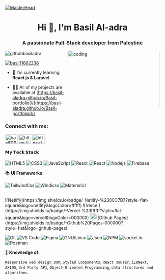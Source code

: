 [![MasterHead](https://gifdb.com/images/high/chill-night-glitch-pixel-art-jyasefmidungcb3c.webp)](https://rishavchanda.io)


<h1 align="center">Hi 👋, I'm Basil Al-adra</h1>
<h3 align="center">A passionate Full-Stack developer from Palestine</h3>
<img align="right" alt="coding" width="300" height="180" style="border-radius:5;" src="https://art.pixilart.com/sr2712ab0b35ecd.gif">
<p align="left"> <img src="https://komarev.com/ghpvc/?username=githubbasiladra&label=Profile%20views&color=0e75b6&style=flat" alt="githubbasiladra" /> </p>

<p align="left"> <a href="https://twitter.com/basil11602238" target="blank"><img src="https://img.shields.io/twitter/follow/basil11602238?logo=twitter&style=for-the-badge" alt="basil11602238" /></a> </p>

- 🌱 I’m currently learning **React js & Laravel**

- 👨‍💻 All of my projects are available at [https://basil-aladra.github.io/Basil-portfolio3/](https://basil-aladra.github.io/Basil-portfolio3/)

<h3 align="left">Connect with me:</h3>
<p align="left">
<a href="https://twitter.com/basil11602238" target="blank"><img align="center" src="https://raw.githubusercontent.com/rahuldkjain/github-profile-readme-generator/master/src/images/icons/Social/twitter.svg" alt="basil11602238" height="30" width="40" /></a>
<a href="https://linkedin.com/in/https://www.linkedin.com/in/basil-adra-62015426a/" target="blank"><img align="center" src="https://raw.githubusercontent.com/rahuldkjain/github-profile-readme-generator/master/src/images/icons/Social/linked-in-alt.svg" alt="https://www.linkedin.com/in/basil-adra-62015426a/" height="30" width="40" /></a>
<a href="https://instagram.com/https://www.instagram.com/ba.sil7443/" target="blank"><img align="center" src="https://raw.githubusercontent.com/rahuldkjain/github-profile-readme-generator/master/src/images/icons/Social/instagram.svg" alt="https://www.instagram.com/ba.sil7443/" height="30" width="40" /></a>
</p>





#### 𝗠𝘆 𝗧𝗲𝗰𝗸 𝗦𝘁𝗮𝗰𝗸

![HTML5](https://img.shields.io/badge/-HTML5-%23E44D27?style=flat-square&logo=html5&logoColor=ffffff)
![CSS3](https://img.shields.io/badge/-CSS3-%231572B6?style=flat-square&logo=css3)
![JavaScript](https://img.shields.io/badge/-JavaScript-%23F7DF1C?style=flat-square&logo=javascript&logoColor=000000&labelColor=%23F7DF1C&color=%23FFCE5A)
![React](https://img.shields.io/badge/-React-%23282C34?style=flat-square&logo=react)
![React](https://img.shields.io/badge/-redux-%23282C34?style=flat-square&logo=redux)
![Nodejs](https://img.shields.io/badge/-Nodejs-000000?style=flat&logo=Node.js)
![Firebase](https://img.shields.io/badge/Firebase-black?style=flat-square&logo=firebase)

📚 **UI Frameworks** 
<br>
<br>
![TailwindCss](https://img.shields.io/badge/-TailwindCss-%231a202c?style=flat-square&logo=tailwind-css)
![Windicss](https://img.shields.io/badge/-bootstrap-%23000000?style=flat-square&logo=bootstrap&&logoColor=48B0F1)
![MaterialUI](https://img.shields.io/badge/-MatrialUI-0081CB?style=flat-square&logo=material-UI)


<br>
![Netlify](https://img.shields.io/badge/-Netlify-%2300C7B7?style=flat-square&logo=netlify&logoColor=ffffff)
![Vercel](https://img.shields.io/badge/-Vercel-%23ffffff?style=flat-square&logo=vercel&logoColor=000000)
<img alt="Github Pages" width="20px" height="20px" src="https://techcrunch.com/wp-content/uploads/2010/07/github-logo.png" />![Github Pages](https://img.shields.io/badge/-Github%20Pages-000000?style=flat&logo=github-pages)

![Git](https://img.shields.io/badge/-Git-%23F05032?style=flat-square&logo=git&logoColor=%23ffffff)
![VS Code](https://img.shields.io/badge/-VSCode-%23007ACC?style=flat-square&logo=visual-studio-code)
![Figma](https://img.shields.io/badge/Figma-F24E1E?style=flat&logo=figma&logoColor=white)
![GNU/Linux](https://img.shields.io/badge/Linux-FCC624?style=flat&logo=linux&logoColor=black)
![Json](https://img.shields.io/badge/json-5E5C5C?style=flat&logo=json&logoColor=white)
![NPM](https://img.shields.io/badge/-npm-000000?style=flat&logo=npm&labelColor=ffffff)
![socket.io](https://img.shields.io/badge/-Socket.Io-000000?style=flat&logo=socket.io&logoColor=000000&labelColor=ffffff)
  ![Postman](https://img.shields.io/badge/Postman-black?style=flat-square&logo=postman)
  
  🧐 **Knowledge of:**<br>

`Responsive web design`, `DOM`, `Styled Components`, `React Router`, `i18Next`, `AXIOS`, `3rd Party API`, `Object-Oriented Programming`, `data structures and algorithms`.

